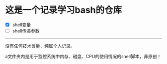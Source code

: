 # 这是一个记录学习bash的仓库

- [x] shell变量
- [ ] shell传递参数

---
没有任何技术含量，纯属个人记录。

a文件夹内是用于监控系统中内存、磁盘、CPU的使用情况的shell脚本，非原创！
